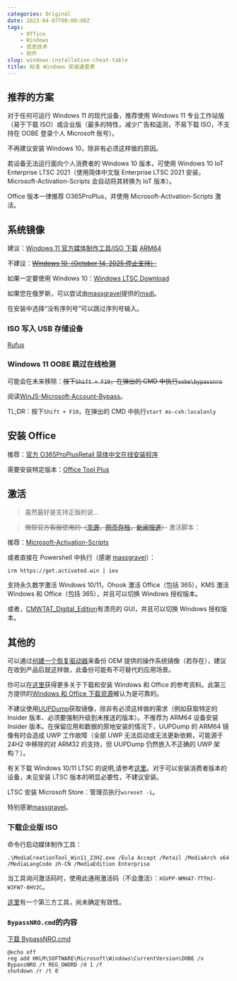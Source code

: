 ```yaml
---
categories: Original
date: 2023-04-07T00:00:00Z
tags:
    - Office
    - Windows
    - 信息技术
    - 软件
slug: windows-installation-cheat-table
title: 标准 Windows 安装速查表
---
```


## 推荐的方案

对于任何可运行 Windows 11 的现代设备，推荐使用 Windows 11 专业工作站版（易于下载 ISO）或企业版（最多的特性，减少广告和遥测，不易下载 ISO，不支持在 OOBE 登录个人 Microsoft 账号）。

不再建议安装 Windows 10，除非有必须这样做的原因。

若设备无法运行面向个人消费者的 Windows 10 版本，可使用 Windows 10 IoT Enterprise LTSC 2021（使用简体中文版 Enterprise LTSC 2021 安装，Microsoft-Activation-Scripts 会自动将其转换为 IoT 版本）。

Office 版本一律推荐 O365ProPlus，并使用 Microsoft-Activation-Scripts 激活。

## 系统镜像

建议：[Windows 11 官方媒体制作工具/ISO 下载](https://www.microsoft.com/zh-cn/software-download/windows11) [ARM64](https://www.microsoft.com/zh-cn/software-download/windows11arm64)

不建议：~~[Windows 10（October 14, 2025 停止支持）](https://www.microsoft.com/zh-cn/software-download/windows10)~~

如果一定要使用 Windows 10：[Windows LTSC Download](https://massgrave.dev/windows_ltsc_links)

如果您在俄罗斯，可以尝试由[massgravel](https://github.com/massgravel)提供的[msdl](https://msdl.gravesoft.dev/)。

在安装中选择“没有序列号”可以跳过序列号输入。

### ISO 写入 USB 存储设备

[Rufus](https://rufus.ie/zh/)

### Windows 11 OOBE 跳过在线检测

可能会在未来移除：~~按下`Shift + F10`，在弹出的 CMD 中执行`oobe\bypassnro`~~

阅读[WinJS-Microsoft-Account-Bypass](https://github.com/the-P1neapple/WinJS-Microsoft-Account-Bypass)。

TL;DR：按下`Shift + F10`，在弹出的 CMD 中执行`start ms-cxh:localonly`

## 安装 Office

推荐：[官方 O365ProPlusRetail 简体中文在线安装程序](https://c2rsetup.officeapps.live.com/c2r/download.aspx?ProductreleaseID=O365ProPlusRetail&platform=x64&language=zh-cn&version=O16GA)

<!--
https://massgrave.dev/office_c2r_links.html#Chinese_[zh-cn] 认为，此链接为
https://c2rsetup.officeapps.live.com/c2r/download.aspx?ProductreleaseID=O365ProPlusRetail&platform=x64&language=zh-cn&version=O16GA
-->

需要安装特定版本：[Office Tool Plus](https://otp.landian.vip/zh-cn/)

## 激活

> 虽然最好是支持正版的说...

> ~~微软官方客服使用的（[来源](https://twitter.com/TCNOco/status/1634620446002774018)，[网页存档](https://archive.is/kThLf)，[新闻报道](https://www.bleepingcomputer.com/news/security/microsoft-support-cracks-windows-for-customer-after-activation-fails/)）~~ 激活脚本：

推荐：[Microsoft-Activation-Scripts](https://github.com/massgravel/Microsoft-Activation-Scripts)

或者直接在 Powershell 中执行（感谢 [massgravel](https://massgrave.dev/)）：

```pwsh
irm https://get.activated.win | iex
```

支持永久数字激活 Windows 10/11，Ohook 激活 Office（包括 365），KMS 激活 Windows 和 Office（包括 365），并且可以切换 Windows 授权版本。

或者，[CMWTAT_Digital_Edition](https://github.com/TGSAN/CMWTAT_Digital_Edition)有漂亮的 GUI，并且可以切换 Windows 授权版本。

## 其他的

可以通过[创建一个恢复驱动器](https://support.microsoft.com/zh-cn/windows/%E5%88%9B%E5%BB%BA%E4%B8%80%E4%B8%AA%E6%81%A2%E5%A4%8D%E9%A9%B1%E5%8A%A8%E5%99%A8-abb4691b-5324-6d4a-8766-73fab304c246)来备份 OEM 提供的操作系统镜像（若存在），建议在收到产品后就这样做，此备份可能有不可替代的应用场景。

你可以在[这里](https://massgrave.dev/)获得更多关于下载和安装 Windows 和 Office 的参考资料。此第三方提供的[Windows 和 Office 下载资源](https://massgrave.dev/genuine-installation-media)被认为是可靠的。

不建议使用[UUPDump](https://uupdump.net/)获取镜像，除非有必须这样做的需求（例如获取特定的 Insider 版本、必须要强制升级到未推送的版本）。不推荐为 ARM64 设备安装 Insider 版本。在保留应用和数据的原地安装的情况下，UUPDump 的 ARM64 镜像有时会造成 UWP 工作故障（全部 UWP 无法启动或无法更新依赖，可能源于 24H2 中移除的对 ARM32 的支持，但 UUPDump 仍然嵌入不正确的 UWP 架构？）。

有关下载 Windows 10/11 LTSC 的说明,请参考[这里](https://massgrave.dev/windows_ltsc_links)。对于可以安装消费者版本的设备，未见安装 LTSC 版本的明显必要性，不建议安装。

LTSC 安装 Microsoft Store：管理员执行`wsreset -i`。

特别感谢[massgravel](https://github.com/massgravel)。

### 下载企业版 ISO

命令行启动媒体制作工具：

```pwsh
.\MediaCreationTool_Win11_23H2.exe /Eula Accept /Retail /MediaArch x64 /MediaLangCode zh-CN /MediaEdition Enterprise
```

当工具询问激活码时，使用此通用激活码（不会激活）：`XGVPP-NMH47-7TTHJ-W3FW7-8HV2C`。

[这里](https://github.com/AveYo/MediaCreationTool.bat)有一个第三方工具，尚未确定有效性。

### `BypassNRO.cmd`的内容

[下载 BypassNRO.cmd](BypassNRO.cmd)

```batch
@echo off
reg add HKLM\SOFTWARE\Microsoft\Windows\CurrentVersion\OOBE /v BypassNRO /t REG_DWORD /d 1 /f
shutdown /r /t 0
```
